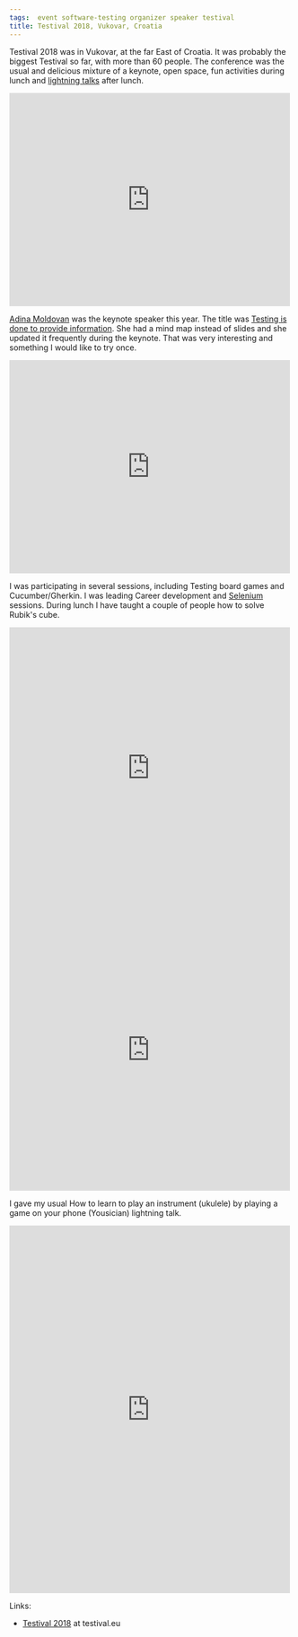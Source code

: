 ```yaml
---
tags:  event software-testing organizer speaker testival
title: Testival 2018, Vukovar, Croatia
---
```


Testival 2018 was in Vukovar, at the far East of Croatia. It was probably the biggest Testival so far, with more than 60 people. The conference was the usual and delicious mixture of a keynote, open space, fun activities during lunch and [lightning talks](https://blog.tentamen.eu/report-on-lighting-talks-from-testival-2018/) after lunch.

<iframe src="https://www.facebook.com/plugins/post.php?href=https%3A%2F%2Fwww.facebook.com%2Fphoto.php%3Ffbid%3D10156668377022290%26set%3Da.10156668291802290%26type%3D3&width=500" width="500" height="380" style="border:none;overflow:hidden" scrolling="no" frameborder="0" allowTransparency="true" allow="encrypted-media"></iframe>

[Adina Moldovan](https://twitter.com/adinnaplus) was the keynote speaker this year. The title was [Testing is done to provide information](https://drive.google.com/file/d/1yX4XULumto9uAuDcguJvGD8-3nh_-lwR/view?usp=sharing). She had a mind map instead of slides and she updated it frequently during the keynote. That was very interesting and something I would like to try once.

<iframe src="https://www.facebook.com/plugins/post.php?href=https%3A%2F%2Fwww.facebook.com%2Fphoto.php%3Ffbid%3D10156668376767290%26set%3Da.10156668291802290%26type%3D3&width=500" width="500" height="380" style="border:none;overflow:hidden" scrolling="no" frameborder="0" allowTransparency="true" allow="encrypted-media"></iframe>

I was participating in several sessions, including Testing board games and Cucumber/Gherkin. I was leading Career development and [Selenium](/selenium-javascript) sessions. During lunch I have taught a couple of people how to solve Rubik's cube.

<iframe src="https://www.facebook.com/plugins/post.php?href=https%3A%2F%2Fwww.facebook.com%2Fphoto.php%3Ffbid%3D10156668377817290%26set%3Da.10156668291802290%26type%3D3&width=500" width="500" height="502" style="border:none;overflow:hidden" scrolling="no" frameborder="0" allowTransparency="true" allow="encrypted-media"></iframe>
<iframe src="https://www.facebook.com/plugins/post.php?href=https%3A%2F%2Fwww.facebook.com%2Fphoto.php%3Ffbid%3D10156668378347290%26set%3Da.10156668291802290%26type%3D3&width=500" width="500" height="502" style="border:none;overflow:hidden" scrolling="no" frameborder="0" allowTransparency="true" allow="encrypted-media"></iframe>

I gave my usual How to learn to play an instrument (ukulele) by playing a game on your phone (Yousician) lightning talk.

<iframe src="https://www.facebook.com/plugins/post.php?href=https%3A%2F%2Fwww.facebook.com%2Fmedia%2Fset%2F%3Fset%3Da.10156668291802290%26type%3D1%26l%3Db7db1e4cab&width=500&show_text=true&height=655&appId" width="500" height="655" style="border:none;overflow:hidden" scrolling="no" frameborder="0" allowTransparency="true" allow="encrypted-media"></iframe>

Links:

- [Testival 2018](http://www.testival.eu/category/2018/) at testival.eu
